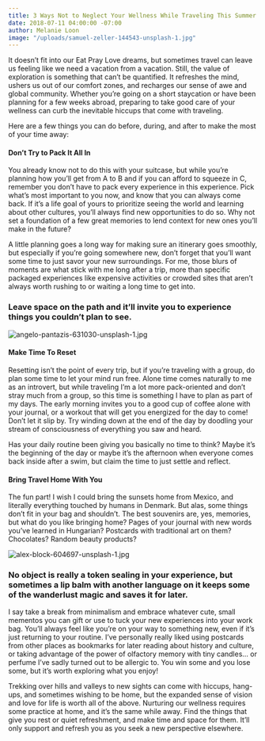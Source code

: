 ```yaml
---
title: 3 Ways Not to Neglect Your Wellness While Traveling This Summer
date: 2018-07-11 04:00:00 -07:00
author: Melanie Loon
image: "/uploads/samuel-zeller-144543-unsplash-1.jpg"
---
```


It doesn’t fit into our Eat Pray Love dreams, but sometimes travel can leave us feeling like we need a vacation from a vacation. Still, the value of exploration is something that can’t be quantified. It refreshes the mind, ushers us out of our comfort zones, and recharges our sense of awe and global community. Whether you’re going on a short staycation or have been planning for a few weeks abroad, preparing to take good care of your wellness can curb the inevitable hiccups that come with traveling.

Here are a few things you can do before, during, and after to make the most of your time away:

#### Don’t Try to Pack It All In

You already know not to do this with your suitcase, but while you’re planning how you’ll get from A to B and if you can afford to squeeze in C, remember you don’t have to pack every experience in this experience. Pick what’s most important to you now, and know that you can always come back. If it’s a life goal of yours to prioritize seeing the world and learning about other cultures, you’ll always find new opportunities to do so. Why not set a foundation of a few great memories to lend context for new ones you’ll make in the future?

A little planning goes a long way for making sure an itinerary goes smoothly, but especially if you’re going somewhere new, don’t forget that you’ll want some time to just savor your new surroundings. For me, those blurs of moments are what stick with me long after a trip, more than specific packaged experiences like expensive activities or crowded sites that aren’t always worth rushing to or waiting a long time to get into.

### Leave space on the path and it’ll invite you to experience things you couldn’t plan to see.

![angelo-pantazis-631030-unsplash-1.jpg](/uploads/angelo-pantazis-631030-unsplash-1.jpg)

#### Make Time To Reset

Resetting isn’t the point of every trip, but if you’re traveling with a group, do plan some time to let your mind run free. Alone time comes naturally to me as an introvert, but while traveling I’m a lot more pack-oriented and don’t stray much from a group, so this time is something I have to plan as part of my days. The early morning invites you to a good cup of coffee alone with your journal, or a workout that will get you energized for the day to come! Don’t let it slip by. Try winding down at the end of the day by doodling your stream of consciousness of everything you saw and heard.

Has your daily routine been giving you basically no time to think? Maybe it’s the beginning of the day or maybe it’s the afternoon when everyone comes back inside after a swim, but claim the time to just settle and reflect.

#### Bring Travel Home With You

The fun part! I wish I could bring the sunsets home from Mexico, and literally everything touched by humans in Denmark. But alas, some things don’t fit in your bag and shouldn’t. The best souvenirs are, yes, memories, but what do you like bringing home? Pages of your journal with new words you’ve learned in Hungarian? Postcards with traditional art on them? Chocolates? Random beauty products? 

![alex-block-604697-unsplash-1.jpg](/uploads/alex-block-604697-unsplash-1.jpg)

### No object is really a token sealing in your experience, but sometimes a lip balm with another language on it keeps some of the wanderlust magic and saves it for later.

I say take a break from minimalism and embrace whatever cute, small mementos you can gift or use to tuck your new experiences into your work bag. You’ll always feel like you’re on your way to something new, even if it’s just returning to your routine. I’ve personally really liked using postcards from other places as bookmarks for later reading about history and culture, or taking advantage of the power of olfactory memory with tiny candles… or perfume I’ve sadly turned out to be allergic to. You win some and you lose some, but it’s worth exploring what you enjoy!

Trekking over hills and valleys to new sights can come with hiccups, hang-ups, and sometimes wishing to be home, but the expanded sense of vision and love for life is worth all of the above. Nurturing our wellness requires some practice at home, and it’s the same while away. Find the things that give you rest or quiet refreshment, and make time and space for them. It’ll only support and refresh you as you seek a new perspective elsewhere.